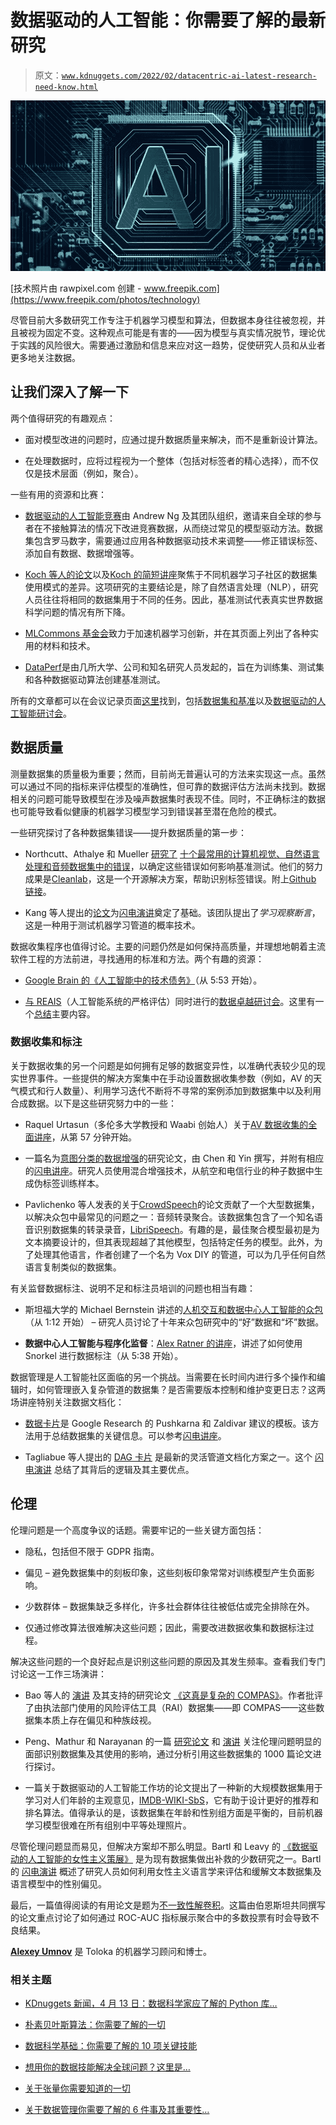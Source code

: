 # 数据驱动的人工智能：你需要了解的最新研究

> 原文：[`www.kdnuggets.com/2022/02/datacentric-ai-latest-research-need-know.html`](https://www.kdnuggets.com/2022/02/datacentric-ai-latest-research-need-know.html)

![数据驱动的人工智能：你需要了解的最新研究](img/fed9eb27fdbd33a0cc676a227318abea.png)

[技术照片由 rawpixel.com 创建 - www.freepik.com](https://www.freepik.com/photos/technology)

尽管目前大多数研究工作专注于机器学习模型和算法，但数据本身往往被忽视，并且被视为固定不变。这种观点可能是有害的——因为模型与真实情况脱节，理论优于实践的风险很大。需要通过激励和信息来应对这一趋势，促使研究人员和从业者更多地关注数据。

## **让我们深入了解一下**

两个值得研究的有趣观点：

+   面对模型改进的问题时，应通过提升数据质量来解决，而不是重新设计算法。

+   在处理数据时，应将过程视为一个整体（包括对标签者的精心选择），而不仅仅是技术层面（例如，聚合）。

一些有用的资源和比赛：

+   [数据驱动的人工智能竞赛](https://https-deeplearning-ai.github.io/data-centric-comp/)由 Andrew Ng 及其团队组织，邀请来自全球的参与者在不接触算法的情况下改进竞赛数据，从而绕过常见的模型驱动方法。数据集包含罗马数字，需要通过应用各种数据驱动技术来调整——修正错误标签、添加自有数据、数据增强等。

+   [Koch 等人的论文](https://datasets-benchmarks-proceedings.neurips.cc/paper/2021/hash/3b8a614226a953a8cd9526fca6fe9ba5-Abstract-round2.html)以及[Koch 的简短讲座](https://neurips.cc/virtual/2021/poster/29818)聚焦于不同机器学习子社区的数据集使用模式的差异。这项研究的主要结论是，除了自然语言处理（NLP），研究人员往往将相同的数据集用于不同的任务。因此，基准测试代表真实世界数据科学问题的情况有所下降。

+   [MLCommons 基金会](https://mlcommons.org/en/)致力于加速机器学习创新，并在其页面上列出了各种实用的材料和技术。

+   [DataPerf](https://dataperf.org/)是由几所大学、公司和知名研究人员发起的，旨在为训练集、测试集和各种数据驱动算法创建基准测试。

所有的文章都可以在会议记录页面[这里](https://datasets-benchmarks-proceedings.neurips.cc/paper/2021)找到，包括[数据集和基准](https://neurips.cc/virtual/2021/events/Datasets%20and%20Benchmarks)以及[数据驱动的人工智能研讨会](https://neurips.cc/virtual/2021/workshop/21860)。

## **数据质量**

测量数据集的质量极为重要；然而，目前尚无普遍认可的方法来实现这一点。虽然可以通过不同的指标来评估模型的准确性，但可靠的数据评估方法尚未找到。数据相关的问题可能导致模型在涉及噪声数据集时表现不佳。同时，不正确标注的数据也可能导致看似健康的机器学习模型学习到错误甚至潜在危险的模式。

一些研究探讨了各种数据集错误——提升数据质量的第一步：

+   Northcutt、Athalye 和 Mueller [研究了](https://datasets-benchmarks-proceedings.neurips.cc/paper/2021/hash/f2217062e9a397a1dca429e7d70bc6ca-Abstract-round1.html) [十个最常用的计算机视觉、自然语言处理和音频数据集中的错误](https://datasets-benchmarks-proceedings.neurips.cc/paper/2021/hash/f2217062e9a397a1dca429e7d70bc6ca-Abstract-round1.html)，以确定这些错误如何影响基准测试。他们的努力成果是[Cleanlab](https://neurips.cc/virtual/2021/poster/22763)，这是一个开源解决方案，帮助识别标签错误。附上[Github 链接](https://github.com/cleanlab/cleanlab)。

+   Kang 等人提出的[论文](https://datacentricai.org/papers/57_CameraReady_main.pdf)为[闪电演讲](https://neurips.cc/virtual/2021/workshop/21860)奠定了基础。该团队提出了*学习观察断言*，这是一种用于测试机器学习管道的概率技术。

数据收集程序也值得讨论。主要的问题仍然是如何保持高质量，并理想地朝着主流软件工程的方法前进，寻找通用的标准和方法。两个有趣的资源：

+   [Google Brain 的《人工智能中的技术债务》](https://neurips.cc/virtual/2021/workshop/21860)（从 5:53 开始）。

+   [与 REAIS](https://eval.how/reais-2020/)（人工智能系统的严格评估）同时进行的[数据卓越研讨会](https://eval.how/dew2020/index.html)。这里有一个[总结](https://arxiv.org/ftp/arxiv/papers/2111/2111.10391.pdf)主要内容。

### **数据收集和标注**

关于数据收集的另一个问题是如何拥有足够的数据变异性，以准确代表较少见的现实世界事件。一些提供的解决方案集中在手动设置数据收集参数（例如，AV 的天气模式和行人数量）、利用学习迭代不断将不寻常的案例添加到数据集中以及利用合成数据。以下是这些研究努力中的一些：

+   Raquel Urtasun（多伦多大学教授和 Waabi 创始人）关于[AV 数据收集的全面讲座](https://neurips.cc/virtual/2021/datasets-and-benchmarks/47107#wse-detail-47186)，从第 57 分钟开始。

+   一篇名为[意图分类的数据增强](https://datacentricai.org/papers/138_CameraReady_Data_Aug_v5.pdf)的研究论文，由 Chen 和 Yin 撰写，并附有相应的[闪电讲座](https://neurips.cc/virtual/2021/workshop/21860)。研究人员使用混合增强技术，从航空和电信行业的种子数据中生成伪标签训练样本。

+   Pavlichenko 等人发表的关于[CrowdSpeech](https://openreview.net/forum?id=3_hgF1NAXU7)的论文贡献了一个大型数据集，以解决众包中最常见的问题之一：音频转录聚合。该数据集包含了一个知名语音识别数据集的转录录音，[LibriSpeech](https://www.openslr.org/12)。有趣的是，最佳聚合模型最初是为文本摘要设计的，但其表现超越了其他模型，包括特定任务的模型。此外，为了处理其他语言，作者创建了一个名为 Vox DIY 的管道，可以为几乎任何自然语言复制类似的数据集。

有关监督数据标注、说明不足和标注员培训的问题也相当有趣：

+   斯坦福大学的 Michael Bernstein 讲述的[人机交互和数据中心人工智能的众包](https://neurips.cc/virtual/2021/workshop/21860)（从 1:12 开始） – 研究人员讨论了十年来众包研究中的“好”数据和“坏”数据。

+   **数据中心人工智能与程序化监督**：[Alex Ratner 的讲座](https://neurips.cc/virtual/2021/workshop/21860)，讲述了如何使用 Snorkel 进行数据标注（从 5:38 开始）。

数据管理是人工智能社区面临的另一个挑战。当需要在长时间内进行多个操作和编辑时，如何管理嵌入复杂管道的数据集？是否需要版本控制和维护变更日志？这两场讲座特别关注数据文档化：

+   [数据卡片](https://datacentricai.org/papers/112_CameraReady_Data_Cards.pdf)是 Google Research 的 Pushkarna 和 Zaldivar 建议的模板。该方法用于总结数据集的关键信息。可以参考[闪电讲座](https://neurips.cc/virtual/2021/workshop/21860)。

+   Tagliabue 等人提出的 [DAG 卡片](https://datacentricai.org/papers/43_CameraReady_neurips_data_centric_2021_DAG_CARDS_camera_ready.pdf) 是最新的灵活管道文档化方案之一。这个 [闪电演讲](https://neurips.cc/virtual/2021/workshop/21860) 总结了其背后的逻辑及其主要优点。

## **伦理**

伦理问题是一个高度争议的话题。需要牢记的一些关键方面包括：

+   隐私，包括但不限于 GDPR 指南。

+   偏见 – 避免数据集中的刻板印象，这些刻板印象常常对训练模型产生负面影响。

+   少数群体 – 数据集缺乏多样化，许多社会群体往往被低估或完全排除在外。

+   仅通过修改算法很难解决这些问题；因此，需要改进数据收集和数据标注过程。

解决这些问题的一个良好起点是识别这些问题的原因及其发生频率。查看我们专门讨论这一工作三场演讲：

+   Bao 等人的 [演讲](https://neurips.cc/virtual/2021/poster/22773) 及其支持的研究论文 [《这真是复杂的 COMPAS》](https://datasets-benchmarks-proceedings.neurips.cc/paper/2021/hash/92cc227532d17e56e07902b254dfad10-Abstract-round1.html)。作者批评了由执法部门使用的风险评估工具（RAI）数据集——即 COMPAS——这些数据集本质上存在偏见和种族歧视。

+   Peng、Mathur 和 Narayanan 的一篇 [研究论文](https://datasets-benchmarks-proceedings.neurips.cc/paper/2021/file/077e29b11be80ab57e1a2ecabb7da330-Paper-round2.pdf) 和 [演讲](https://neurips.cc/virtual/2021/poster/29847) 关注伦理问题明显的面部识别数据集及其使用的影响，通过分析引用这些数据集的 1000 篇论文进行探讨。

+   一篇关于数据驱动的人工智能工作坊的论文提出了一种新的大规模数据集用于学习对人们年龄的主观意见，[IMDB-WIKI-SbS](https://datacentricai.org/papers/115_CameraReady_NeurIPS_2021_Data_Centric_AI_IMDB_WIKI_SbS-2.pdf)，它有助于设计更好的推荐和排名算法。值得承认的是，该数据集在年龄和性别组方面是平衡的，目前机器学习模型很难在所有组别中平等处理照片。

尽管伦理问题显而易见，但解决方案却不那么明显。Bartl 和 Leavy 的 [《数据驱动的人工智能的女性主义策展》](https://datacentricai.org/papers/79_CameraReady_DCAI_Workshop_NeurIPS_2021_final.pdf) 是为现有数据集做出补救的少数研究之一。Bartl 的 [闪电演讲](https://neurips.cc/virtual/2021/workshop/21860) 概述了研究人员如何利用女性主义语言学来评估和缓解文本数据集及语言模型中的性别偏见。

最后，一篇值得阅读的有用论文是题为[不一致性解卷积](http://www.kayur.org/papers/chi2021.pdf)。这篇由伯恩斯坦共同撰写的论文重点讨论了如何通过 ROC-AUC 指标展示聚合中的多数投票有时会导致不良结果。

**[Alexey Umnov](https://www.linkedin.com/in/alexey-umnov-710b72222/)** 是 Toloka 的机器学习顾问和博士。

### 相关主题

+   [KDnuggets 新闻，4 月 13 日：数据科学家应了解的 Python 库…](https://www.kdnuggets.com/2022/n15.html)

+   [朴素贝叶斯算法：你需要了解的一切](https://www.kdnuggets.com/2020/06/naive-bayes-algorithm-everything.html)

+   [数据科学基础：你需要了解的 10 项关键技能](https://www.kdnuggets.com/2020/10/data-science-minimum-10-essential-skills.html)

+   [想用你的数据技能解决全球问题？这里是…](https://www.kdnuggets.com/2022/04/jhu-want-data-skills-solve-global-problems.html)

+   [关于张量你需要知道的一切](https://www.kdnuggets.com/2022/05/everything-need-know-tensors.html)

+   [关于数据管理你需要了解的 6 件事及其重要性…](https://www.kdnuggets.com/2022/05/6-things-need-know-data-management-matters-computer-vision.html)
